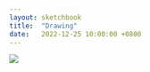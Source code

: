 ```yaml
---
layout: sketchbook
title:  "Drawing"
date:   2022-12-25 10:00:00 +0800
---
```


<img src="/Sketchbook/Images/{ page.date | date: '%Y-%m-%d' }/preview.jpg">
